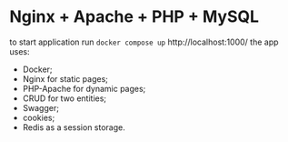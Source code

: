 # Nginx + Apache + PHP + MySQL  
to start application run ```docker compose up```
http://localhost:1000/
the app uses:  
+ Docker;  
+ Nginx for static pages;  
+ PHP-Apache for dynamic pages;  
+ CRUD for two entities;  
+ Swagger;  
+ cookies;  
+ Redis as a session storage.  
